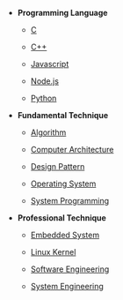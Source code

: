 - **Programming Language**

  - [C](c/c.md)

  - [C++](cpp/cpp.md)

  - [Javascript](javascript/javascript.md) 

  - [Node.js](nodejs/nodejs.md)

  - [Python](python/python.md)




- **Fundamental Technique**
  - [Algorithm](algorithm/algorithm.md)

  - [Computer Architecture](ca/ca.md)

  - [Design Pattern](dp/dp.md)

  - [Operating System](os/os.md)

  - [System Programming](sysp/sysp.md)




- **Professional Technique**

  - [Embedded System](embedded/embedded.md)

  - [Linux Kernel](linux/linux.md)

  - [Software Engineering](swe/swe.md)

  - [System Engineering](syse/syse.md)


